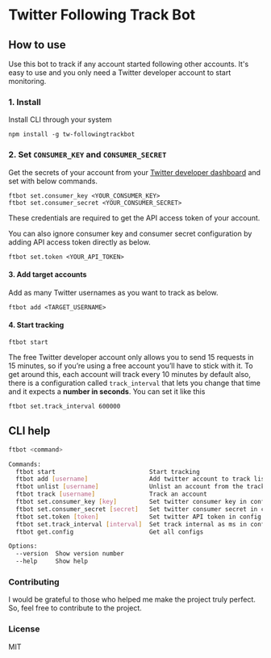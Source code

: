 # Twitter Following Track Bot

## How to use
Use this bot to track if any account started following other accounts. It's easy to use and you only need a Twitter developer account to start monitoring.

### 1. Install
Install CLI through your system
``` 
npm install -g tw-followingtrackbot
```
### 2. Set `CONSUMER_KEY` and `CONSUMER_SECRET` 
Get the secrets of your account from your [Twitter developer dashboard](https://developer.twitter.com/) and set with below commands.
```
ftbot set.consumer_key <YOUR_CONSUMER_KEY>
ftbot set.consumer_secret <YOUR_CONSUMER_SECRET>
```
These credentials are required to get the API access token of your account. 

You can also ignore consumer key and consumer secret configuration by adding API access token directly as below.
```
ftbot set.token <YOUR_API_TOKEN>
```

#### 3. Add target accounts 
Add as many Twitter usernames as you want to track as below.
```
ftbot add <TARGET_USERNAME>
```
#### 4. Start tracking
```
ftbot start
```

The free Twitter developer account only allows you to send 15 requests in 15 minutes, so if you’re using a free account you’ll have to stick with it. To get around this, each account will track every 10 minutes by default also, there is a configuration called `track_interval` that lets you change that time and it expects a **number in seconds**. You can set it like this
```
ftbot set.track_interval 600000 
```

## CLI help

```bash
ftbot <command>

Commands:
  ftbot start                          Start tracking
  ftbot add [username]                 Add twitter account to track list
  ftbot unlist [username]              Unlist an account from the track list
  ftbot track [username]               Track an account
  ftbot set.consumer_key [key]         Set twitter consumer key in config
  ftbot set.consumer_secret [secret]   Set twitter consumer secret in config
  ftbot set.token [token]              Set twitter API token in config
  ftbot set.track_interval [interval]  Set track internal as ms in config
  ftbot get.config                     Get all configs

Options:
  --version  Show version number
  --help     Show help
```

### Contributing
I would be grateful to those who helped me make the project truly perfect. So, feel free to contribute to the project.

### License
MIT